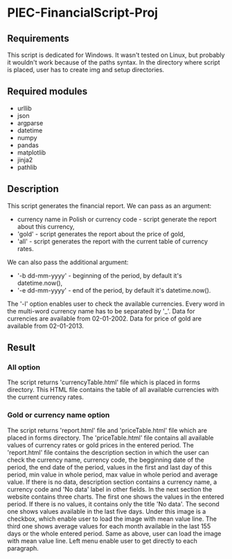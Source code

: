 # PIEC-FinancialScript-Proj

## Requirements
This script is dedicated for Windows. It wasn't tested on Linux, but probably it wouldn't work because of the paths syntax.
In the directory where script is placed, user has to create img and setup directories.

## Required modules
* urllib
* json
* argparse
* datetime
* numpy
* pandas
* matplotlib
* jinja2
* pathlib

## Description
This script generates the financial report.
We can pass as an argument:
   * currency name in Polish or currency code - script generate the report about this currency,
   * 'gold' - script generates the report about the price of gold,
   * 'all' - script generates the report with the current table of currency rates.
   
We can also pass the additional argument:
   * '-b dd-mm-yyyy' - beginning of the period, by default it's datetime.now(),
   * '-e dd-mm-yyyy' - end of the period, by default it's datetime.now().
   
The '-l' option enables user to check the available currencies.
Every word in the multi-word currency name has to be separated by '_'.
Data for currencies are available from 02-01-2002.
Data for price of gold are available from 02-01-2013.

## Result
### All option
The script returns 'currencyTable.html' file which is placed in forms directory. This HTML file contains the table of all available currencies with the current currency rates.

### Gold or currency name option
The script returns 'report.html' file and 'priceTable.html' file which are placed in forms directory. The 'priceTable.html' file contains all available values of currency rates or
gold prices in the entered period. The 'report.html' file contains the description section in which the user can check the currency name, currency code, the begginning date of 
the period, the end date of the period, values in the first and last day of this period, min value in whole period, max value in whole period and average value. If there is no data,
description section contains a currency name, a currency code and 'No data' label in other fields. In the next section the website contains three charts. The first one shows 
the values in the entered period. If there is no values, it contains only the title 'No data'. The second one shows values available in the last five days. Under this image is a
checkbox, which enable user to load the image with mean value line. The third one shows average values for each month available in the last 155 days or the whole entered period. 
Same as above, user can load the image with mean value line. Left menu enable user to get
directly to each paragraph.
